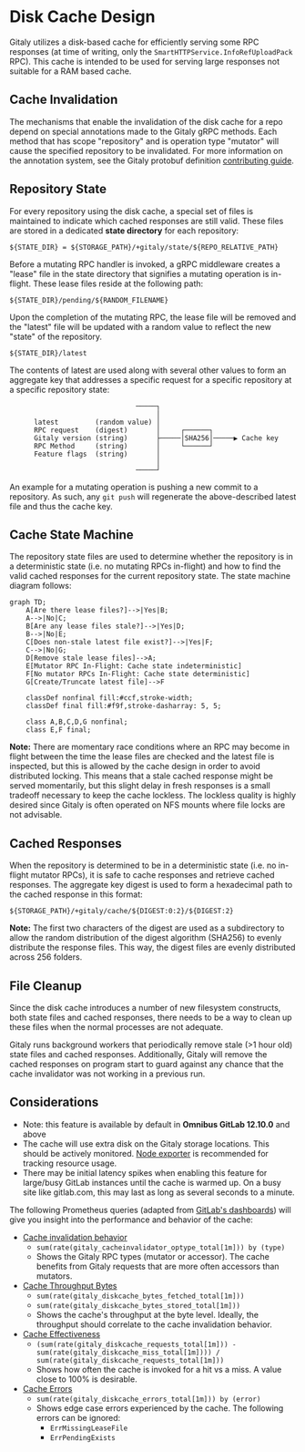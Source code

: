 # Disk Cache Design

Gitaly utilizes a disk-based cache for efficiently serving some RPC responses
(at time of writing, only the `SmartHTTPService.InfoRefUploadPack` RPC). This
cache is intended to be used for serving large responses not suitable for a RAM
based cache.

## Cache Invalidation

The mechanisms that enable the invalidation of the disk cache for a repo depend
on special annotations made to the Gitaly gRPC methods. Each method that has
scope "repository" and is operation type "mutator" will cause the specified
repository to be invalidated. For more information on the annotation system,
see the Gitaly protobuf definition [contributing guide].

[contributing guide]: https://gitlab.com/gitlab-org/gitaly/tree/4c27a7f71ba1d91edbc9d321919620887d6a30d3/proto#rpc-annotations

## Repository State

For every repository using the disk cache, a special set of files is maintained
to indicate which cached responses are still valid. These files are stored
in a dedicated **state directory** for each repository:

	${STATE_DIR} = ${STORAGE_PATH}/+gitaly/state/${REPO_RELATIVE_PATH}

Before a mutating RPC handler is invoked, a gRPC middleware creates a "lease"
file in the state directory that signifies a mutating operation is in-flight.
These lease files reside at the following path:

	${STATE_DIR}/pending/${RANDOM_FILENAME}

Upon the completion of the mutating RPC, the lease file will be removed and
the "latest" file will be updated with a random value to reflect the new
"state" of the repository.

	${STATE_DIR}/latest

The contents of latest are used along with several other values to form an
aggregate key that addresses a specific request for a specific repository at a
specific repository state:

```
                               ─────┐
                                    │
      latest         (random value) │
      RPC request    (digest)       │     ┌──────┐
      Gitaly version (string)       ├─────│SHA256│─────▶ Cache key
      RPC Method     (string)       │     └──────┘
      Feature flags  (string)       │
                                    │
                               ─────┘
```

An example for a mutating operation is pushing a new commit to a repository.
As such, any `git push` will regenerate the above-described latest file and
thus the cache key.

## Cache State Machine

The repository state files are used to determine whether the repository is in
a deterministic state (i.e. no mutating RPCs in-flight) and how to find the
valid cached responses for the current repository state. The state machine
diagram follows:

```mermaid
graph TD;
    A[Are there lease files?]-->|Yes|B;
    A-->|No|C;
    B[Are any lease files stale?]-->|Yes|D;
    B-->|No|E;
    C[Does non-stale latest file exist?]-->|Yes|F;
    C-->|No|G;
    D[Remove stale lease files]-->A;
    E[Mutator RPC In-Flight: Cache state indeterministic]
    F[No mutator RPCs In-Flight: Cache state deterministic]
    G[Create/Truncate latest file]-->F

    classDef nonfinal fill:#ccf,stroke-width;
    classDef final fill:#f9f,stroke-dasharray: 5, 5;

    class A,B,C,D,G nonfinal;
    class E,F final;
```

**Note:** There are momentary race conditions where an RPC may become in flight
between the time the lease files are checked and the latest file is inspected,
but this is allowed by the cache design in order to avoid distributed locking.
This means that a stale cached response might be served momentarily, but this
slight delay in fresh responses is a small tradeoff necessary to keep the cache
lockless. The lockless quality is highly desired since Gitaly is often operated on NFS
mounts where file locks are not advisable.

## Cached Responses

When the repository is determined to be in a deterministic state (i.e. no
in-flight mutator RPCs), it is safe to cache responses and retrieve cached
responses. The aggregate key digest is used to form a hexadecimal path to the
cached response in this format:

	${STORAGE_PATH}/+gitaly/cache/${DIGEST:0:2}/${DIGEST:2}

**Note:** The first two characters of the digest are used as a subdirectory to
allow the random distribution of the digest algorithm (SHA256) to evenly
distribute the response files. This way, the digest files are evenly
distributed across 256 folders.

## File Cleanup

Since the disk cache introduces a number of new filesystem constructs, both
state files and cached responses, there needs to be a way to clean up these
files when the normal processes are not adequate.

Gitaly runs background workers that periodically remove stale (>1 hour old)
state files and cached responses. Additionally, Gitaly will remove the cached
responses on program start to guard against any chance that the cache
invalidator was not working in a previous run.

## Considerations

- Note: this feature is available by default in **Omnibus GitLab 12.10.0** and
  above
- The cache will use extra disk on the Gitaly storage locations. This should be
  actively monitored. [Node exporter] is recommended for tracking resource
  usage.
- There may be initial latency spikes when enabling this feature for large/busy
  GitLab instances until the cache is warmed up. On a busy site like gitlab.com,
  this may last as long as several seconds to a minute.

The following Prometheus queries (adapted from [GitLab's dashboards])
will give you insight into the performance and behavior of the cache:

- [Cache invalidation behavior]
    - `sum(rate(gitaly_cacheinvalidator_optype_total[1m])) by (type)`
    - Shows the Gitaly RPC types (mutator or accessor). The cache benefits from
      Gitaly requests that are more often accessors than mutators.
- [Cache Throughput Bytes]
    - `sum(rate(gitaly_diskcache_bytes_fetched_total[1m]))`
    - `sum(rate(gitaly_diskcache_bytes_stored_total[1m]))`
    - Shows the cache's throughput at the byte level. Ideally, the throughput
      should correlate to the cache invalidation behavior.
- [Cache Effectiveness]
    - `(sum(rate(gitaly_diskcache_requests_total[1m])) - sum(rate(gitaly_diskcache_miss_total[1m]))) / sum(rate(gitaly_diskcache_requests_total[1m]))`
    - Shows how often the cache is invoked for a hit vs a miss. A value close to
      100% is desirable.
- [Cache Errors]
    - `sum(rate(gitaly_diskcache_errors_total[1m])) by (error)`
    - Shows edge case errors experienced by the cache. The following errors can
      be ignored:
        - `ErrMissingLeaseFile`
        - `ErrPendingExists`

[GitLab's dashboards]: https://dashboards.gitlab.net/d/5Y26KtFWk/gitaly-inforef-upload-pack-caching?orgId=1
[Cache invalidation behavior]: https://dashboards.gitlab.net/d/5Y26KtFWk/gitaly-inforef-upload-pack-caching?orgId=1&fullscreen&panelId=2
[Cache Throughput Bytes]: https://dashboards.gitlab.net/d/5Y26KtFWk/gitaly-inforef-upload-pack-caching?orgId=1&fullscreen&panelId=6
[Cache Effectiveness]: https://dashboards.gitlab.net/d/5Y26KtFWk/gitaly-inforef-upload-pack-caching?orgId=1&fullscreen&panelId=8
[Cache Errors]: https://dashboards.gitlab.net/d/5Y26KtFWk/gitaly-inforef-upload-pack-caching?orgId=1&fullscreen&panelId=12
[Node exporter]: https://docs.gitlab.com/ee/administration/monitoring/prometheus/node_exporter.html
[storage location]: https://docs.gitlab.com/ee/administration/repository_storage_paths.html
